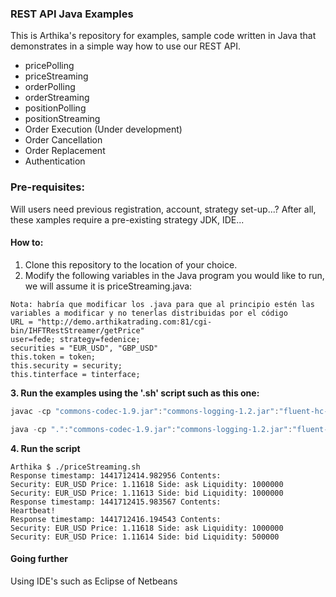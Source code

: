 ### REST API Java Examples
This is Arthika's repository for examples, sample code written in Java that demonstrates in a simple way how to use  our REST API.

* pricePolling
* priceStreaming
* orderPolling
* orderStreaming
* positionPolling
* positionStreaming
* Order Execution (Under development)
* Order Cancellation
* Order Replacement
* Authentication

### Pre-requisites:
Will users need previous registration, account, strategy set-up...? After all, these xamples require a pre-existing strategy
JDK, IDE...

#### How to:

1. Clone this repository to the location of your choice.
2. Modify the following variables in the Java program you would like to run, we will assume it is priceStreaming.java:
```
Nota: habría que modificar los .java para que al principio estén las variables a modificar y no tenerlas distribuidas por el código
URL = "http://demo.arthikatrading.com:81/cgi-bin/IHFTRestStreamer/getPrice"
user=fede; strategy=fedenice;
securities = "EUR_USD", "GBP_USD"
this.token = token;
this.security = security;
this.tinterface = tinterface;
```
**3. Run the examples using the '.sh' script such as this one:**
```Java
javac -cp "commons-codec-1.9.jar":"commons-logging-1.2.jar":"fluent-hc-4.5.jar":"gson-2.3.1.jar":"httpclient-4.5.jar":"httpclient-cache-4.5.jar":"httpclient-win-4.5.jar":"httpcore-4.4.1.jar":"httpmime-4.5.jar":"jackson-all-1.9.9.jar":"jna-4.1.0.jar":"jna-platform-4.1.0.jar" priceStreaming.java

java -cp ".":"commons-codec-1.9.jar":"commons-logging-1.2.jar":"fluent-hc-4.5.jar":"gson-2.3.1.jar":"httpclient-4.5.jar":"httpclient-cache-4.5.jar":"httpclient-win-4.5.jar":"httpcore-4.4.1.jar":"httpmime-4.5.jar":"jackson-all-1.9.9.jar":"jna-4.1.0.jar":"jna-platform-4.1.0.jar" priceStreaming
```

**4. Run the script**
```
Arthika $ ./priceStreaming.sh 
Response timestamp: 1441712414.982956 Contents:
Security: EUR_USD Price: 1.11618 Side: ask Liquidity: 1000000
Security: EUR_USD Price: 1.11613 Side: bid Liquidity: 1000000
Response timestamp: 1441712415.983567 Contents:
Heartbeat!
Response timestamp: 1441712416.194543 Contents:
Security: EUR_USD Price: 1.11618 Side: ask Liquidity: 1000000
Security: EUR_USD Price: 1.11614 Side: bid Liquidity: 500000
```
#### Going further
Using IDE's such as Eclipse of Netbeans

